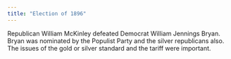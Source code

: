 ```yaml
---
title: "Election of 1896"
---
```

Republican William McKinley defeated Democrat William Jennings Bryan. Bryan was nominated by the Populist Party and the silver republicans also. The issues of the gold or silver standard and the tariff were important.

